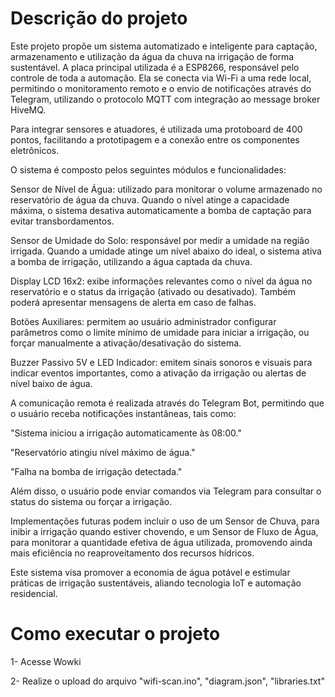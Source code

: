 # Descrição do projeto

Este projeto propõe um sistema automatizado e inteligente para captação, armazenamento e utilização da água da chuva na irrigação de forma sustentável. A placa principal utilizada é a ESP8266, responsável pelo controle de toda a automação. Ela se conecta via Wi-Fi a uma rede local, permitindo o monitoramento remoto e o envio de notificações através do Telegram, utilizando o protocolo MQTT com integração ao message broker HiveMQ.

Para integrar sensores e atuadores, é utilizada uma protoboard de 400 pontos, facilitando a prototipagem e a conexão entre os componentes eletrônicos.

O sistema é composto pelos seguintes módulos e funcionalidades:

Sensor de Nível de Água: utilizado para monitorar o volume armazenado no reservatório de água da chuva. Quando o nível atinge a capacidade máxima, o sistema desativa automaticamente a bomba de captação para evitar transbordamentos.

Sensor de Umidade do Solo: responsável por medir a umidade na região irrigada. Quando a umidade atinge um nível abaixo do ideal, o sistema ativa a bomba de irrigação, utilizando a água captada da chuva.

Display LCD 16x2: exibe informações relevantes como o nível da água no reservatório e o status da irrigação (ativado ou desativado). Também poderá apresentar mensagens de alerta em caso de falhas.

Botões Auxiliares: permitem ao usuário administrador configurar parâmetros como o limite mínimo de umidade para iniciar a irrigação, ou forçar manualmente a ativação/desativação do sistema.

Buzzer Passivo 5V e LED Indicador: emitem sinais sonoros e visuais para indicar eventos importantes, como a ativação da irrigação ou alertas de nível baixo de água.

A comunicação remota é realizada através do Telegram Bot, permitindo que o usuário receba notificações instantâneas, tais como:

"Sistema iniciou a irrigação automaticamente às 08:00."

"Reservatório atingiu nível máximo de água."

"Falha na bomba de irrigação detectada."

Além disso, o usuário pode enviar comandos via Telegram para consultar o status do sistema ou forçar a irrigação.

Implementações futuras podem incluir o uso de um Sensor de Chuva, para inibir a irrigação quando estiver chovendo, e um Sensor de Fluxo de Água, para monitorar a quantidade efetiva de água utilizada, promovendo ainda mais eficiência no reaproveitamento dos recursos hídricos.

Este sistema visa promover a economia de água potável e estimular práticas de irrigação sustentáveis, aliando tecnologia IoT e automação residencial.


# Como executar o projeto
1- Acesse Wowki

2- Realize o upload do arquivo "wifi-scan.ino", "diagram.json", "libraries.txt"
